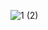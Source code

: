 

![1 (2)](https://user-images.githubusercontent.com/69584395/172559395-96fcd200-2d8e-4934-8cb5-88980271bbc2.png)
